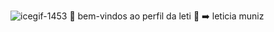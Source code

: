 ![icegif-1453](https://github.com/MiojocomQueijo/MiojocomQueijo/assets/169828904/5b6ed740-43c0-4864-b6d7-3a077801ec4e)
💜 bem-vindos ao perfil da leti 💜
➡️ leticia muniz
  
  
  
